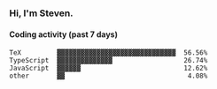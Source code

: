 ### Hi, I'm Steven.

#### Coding activity (past 7 days)
```
TeX         ▓▓▓▓▓▓▓▓▓▓▓▓▓▓▓▓▓▓▓▓▓▓▓▓▓▓▓▓▓▓  56.56%
TypeScript  ▓▓▓▓▓▓▓▓▓▓▓▓▓▓                  26.74%
JavaScript  ▓▓▓▓▓▓                          12.62%
other       ▓▓                               4.08%
```
